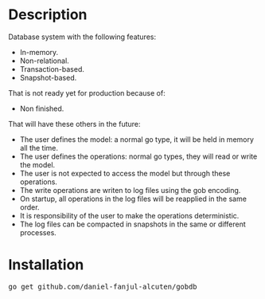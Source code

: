 Description
===========

Database system with the following features:

* In-memory.
* Non-relational.
* Transaction-based.
* Snapshot-based.

That is not ready yet for production because of:

* Non finished.

That will have these others in the future:

* The user defines the model: a normal go type, it will be held in memory all the time.
* The user defines the operations: normal go types, they will read or write the model.
* The user is not expected to access the model but through these operations.
* The write operations are writen to log files using the gob encoding.
* On startup, all operations in the log files will be reapplied in the same order.
* It is responsibility of the user to make the operations deterministic.
* The log files can be compacted in snapshots in the same or different processes.

Installation
============

<pre>
go get github.com/daniel-fanjul-alcuten/gobdb
</pre>
